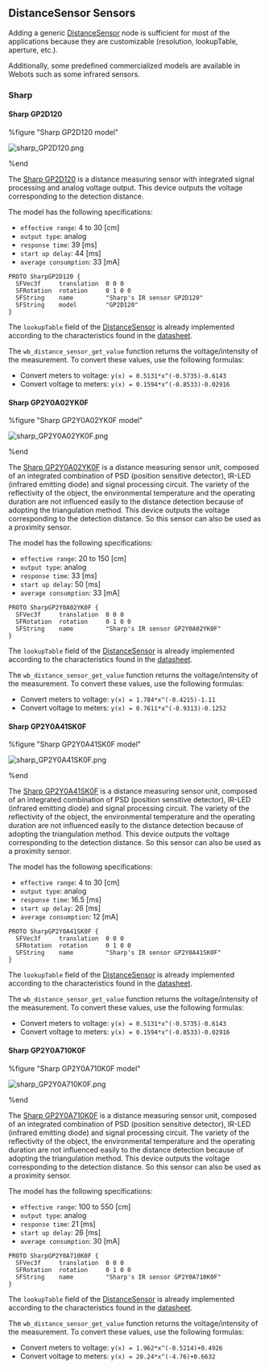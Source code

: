 ## DistanceSensor Sensors

Adding a generic [DistanceSensor](../reference/distancesensor.md) node is sufficient for most of the applications because they are customizable (resolution, lookupTable, aperture, etc.).

Additionally, some predefined commercialized models are available in Webots such as some infrared sensors.

### Sharp

#### Sharp GP2D120

%figure "Sharp GP2D120 model"

![sharp_GP2D120.png](images/sensors/sharp_GP2D120.png)

%end

The [Sharp GP2D120](https://www.pololu.com/file/0J157/GP2D120-DATA-SHEET.pdf) is a distance measuring sensor with integrated signal processing and analog voltage output.
This device outputs the voltage corresponding to the detection distance.

The model has the following specifications:

- `effective range`: 4 to 30 [cm]
- `output type`: analog
- `response time`: 39 [ms]
- `start up delay`: 44 [ms]
- `average consumption`: 33 [mA]

```
PROTO SharpGP2D120 {
  SFVec3f     translation  0 0 0
  SFRotation  rotation     0 1 0 0
  SFString    name         "Sharp's IR sensor GP2D120"
  SFString    model        "GP2D120"
}
```

The `lookupTable` field of the [DistanceSensor](../reference/distancesensor.md) is already implemented according to the characteristics found in the [datasheet](https://www.pololu.com/file/0J157/GP2D120-DATA-SHEET.pdf).

The `wb_distance_sensor_get_value` function returns the voltage/intensity of the measurement. To convert these values, use the following formulas:
- Convert meters to voltage: `y(x) = 0.5131*x^(-0.5735)-0.6143`
- Convert voltage to meters: `y(x) = 0.1594*x^(-0.8533)-0.02916`

#### Sharp GP2Y0A02YK0F

%figure "Sharp GP2Y0A02YK0F model"

![sharp_GP2Y0A02YK0F.png](images/sensors/sharp_GP2Y0A02YK0F.png)

%end

The [Sharp GP2Y0A02YK0F](https://global.sharp/products/device/lineup/data/pdf/datasheet/gp2y0a02yk_e.pdf) is a distance measuring sensor unit, composed of an integrated combination of PSD (position sensitive detector), IR-LED (infrared emitting diode) and signal processing circuit.
The variety of the reflectivity of the object, the environmental temperature and the operating duration are not influenced easily to the distance detection because of adopting the triangulation method.
This device outputs the voltage corresponding to the detection distance.
So this sensor can also be used as a proximity sensor.

The model has the following specifications:

- `effective range`: 20 to 150 [cm]
- `output type`: analog
- `response time`: 33 [ms]
- `start up delay`: 50 [ms]
- `average consumption`: 33 [mA]

```
PROTO SharpGP2Y0A02YK0F {
  SFVec3f     translation  0 0 0
  SFRotation  rotation     0 1 0 0
  SFString    name         "Sharp's IR sensor GP2Y0A02YK0F"
}
```

The `lookupTable` field of the [DistanceSensor](../reference/distancesensor.md) is already implemented according to the characteristics found in the [datasheet](https://global.sharp/products/device/lineup/data/pdf/datasheet/gp2y0a02yk_e.pdf).

The `wb_distance_sensor_get_value` function returns the voltage/intensity of the measurement. To convert these values, use the following formulas:
- Convert meters to voltage: `y(x) = 1.784*x^(-0.4215)-1.11`
- Convert voltage to meters: `y(x) = 0.7611*x^(-0.9313)-0.1252`

#### Sharp GP2Y0A41SK0F

%figure "Sharp GP2Y0A41SK0F model"

![sharp_GP2Y0A41SK0F.png](images/sensors/sharp_GP2Y0A41SK0F.png)

%end

The [Sharp GP2Y0A41SK0F](https://global.sharp/products/device/lineup/data/pdf/datasheet/gp2y0a41sk_e.pdf) is a distance measuring sensor unit, composed of an integrated combination of PSD (position sensitive detector), IR-LED (infrared emitting diode) and signal processing circuit.
The variety of the reflectivity of the object, the environmental temperature and the operating duration are not influenced easily to the distance detection because of adopting the triangulation method.
This device outputs the voltage corresponding to the detection distance.
So this sensor can also be used as a proximity sensor.

The model has the following specifications:

- `effective range`: 4 to 30 [cm]
- `output type`: analog
- `response time`: 16.5 [ms]
- `start up delay`: 26 [ms]
- `average consumption`: 12 [mA]

```
PROTO SharpGP2Y0A41SK0F {
  SFVec3f     translation  0 0 0
  SFRotation  rotation     0 1 0 0
  SFString    name         "Sharp's IR sensor GP2Y0A41SK0F"
}
```
The `lookupTable` field of the [DistanceSensor](../reference/distancesensor.md) is already implemented according to the characteristics found in the [datasheet](https://global.sharp/products/device/lineup/data/pdf/datasheet/gp2y0a41sk_e.pdf).

The `wb_distance_sensor_get_value` function returns the voltage/intensity of the measurement. To convert these values, use the following formulas:
- Convert meters to voltage: `y(x) = 0.5131*x^(-0.5735)-0.6143`
- Convert voltage to meters: `y(x) = 0.1594*x^(-0.8533)-0.02916`


#### Sharp GP2Y0A710K0F

%figure "Sharp GP2Y0A710K0F model"

![sharp_GP2Y0A710K0F.png](images/sensors/sharp_GP2Y0A710K0F.png)

%end

The [Sharp GP2Y0A710K0F](https://global.sharp/products/device/lineup/data/pdf/datasheet/gp2y0a710k_e.pdf) is a distance measuring sensor unit, composed of an integrated combination of PSD (position sensitive detector), IR-LED (infrared emitting diode) and signal processing circuit.
The variety of the reflectivity of the object, the environmental temperature and the operating duration are not influenced easily to the distance detection because of adopting the triangulation method.
This device outputs the voltage corresponding to the detection distance.
So this sensor can also be used as a proximity sensor.

The model has the following specifications:

- `effective range`: 100 to 550 [cm]
- `output type`: analog
- `response time`: 21 [ms]
- `start up delay`: 26 [ms]
- `average consumption`: 30 [mA]


```
PROTO SharpGP2Y0A710K0F {
  SFVec3f     translation  0 0 0
  SFRotation  rotation     0 1 0 0
  SFString    name         "Sharp's IR sensor GP2Y0A710K0F"
}
```
The `lookupTable` field of the [DistanceSensor](../reference/distancesensor.md) is already implemented according to the characteristics found in the [datasheet](https://global.sharp/products/device/lineup/data/pdf/datasheet/gp2y0a710k_e.pdf).

The `wb_distance_sensor_get_value` function returns the voltage/intensity of the measurement. To convert these values, use the following formulas:
- Convert meters to voltage: `y(x) = 1.962*x^(-0.5214)+0.4926`
- Convert voltage to meters: `y(x) = 20.24*x^(-4.76)+0.6632`
